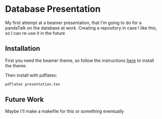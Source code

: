 # Database Presentation
My first attempt at a beamer presentation, that I'm going to do for a pandaTalk on the database at work. Creating a repository in case I like this, so I can re-use it in the future

## Installation

First you need the beamer theme, so follow the instructions [here](https://www.guidodiepen.nl/2009/04/latex-beamer-diepen-style/) to install the theme.

Then install with pdflatex:

```bash
pdflatex presentation.tex
```

## Future Work

Maybe I'll make a makefile for this or something eventually

